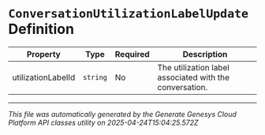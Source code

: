 # `ConversationUtilizationLabelUpdate` Definition

| Property | Type | Required | Description |
|----------|------|----------|-------------|
| utilizationLabelId | `string` | No | The utilization label associated with the conversation. |

---

*This file was automatically generated by the Generate Genesys Cloud Platform API classes utility on 2025-04-24T15:04:25.572Z*